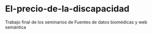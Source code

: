 # El-precio-de-la-discapacidad
Trabajo final de los seminarios de Fuentes de datos biomédicas y web semántica

